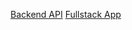 <a href="https://sdp2022-entappmeas-production.up.railway.app/swagger" target="_blank">Backend API</a>
<a href="https://sdp2022-app.vercel.app/" target="_blank">Fullstack App</a>